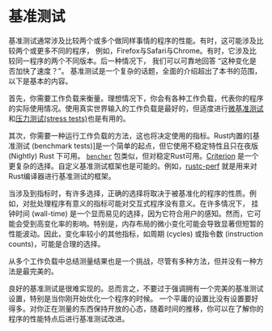 # 基准测试

基准测试通常涉及比较两个或多个做同样事情的程序的性能。有时，这可能涉及比较两个或更多不同的程序，
例如，Firefox与Safari与Chrome。有时，它涉及比较同一程序的两个不同版本。后一种情况下，
我们可以可靠地回答 “这种变化是否加快了速度？”。
基准测试是一个复杂的话题，全面的介绍超出了本书的范围，以下是基本的内容。

首先，你需要工作负载来衡量。理想情况下，你会有各种工作负载，代表你的程序的实际使用情况。使用真实世界输入的工作负载是最好的，但适度进行[微基准测试]和[压力测试(stress tests)]也是有用的。

[微基准测试]: https://stackoverflow.com/questions/2842695/what-is-microbenchmarking
[压力测试(stress tests)]: https://www.wanweibaike.com/wiki-%E5%A3%93%E5%8A%9B%E6%B8%AC%E8%A9%A6%20(%E8%BB%9F%E9%AB%94)

其次，你需要一种运行工作负载的方法，这也将决定使用的指标。Rust内置的[基准测试 (benchmark tests)]是一个简单的起点，但它使用不稳定特性且只在夜版 (Nightly) Rust 下可用。
[`bencher`] 包类似，但对稳定Rust可用。[Criterion] 是一个更复杂的选择。自定义基准测试框架也是可能的。例如，[rustc-perf] 就是用来对Rust编译器进行基准测试的框架。

[基准测试(benchmark tests)]: https://doc.rust-lang.org/1.7.0/book/benchmark-tests.html
[Criterion]: https://github.com/bheisler/criterion.rs
[rustc-perf]: https://github.com/rust-lang/rustc-perf/
[`bencher`]: https://crates.io/crates/bencher

当涉及到指标时，有许多选择，正确的选择将取决于被基准化的程序的性质。例如，对批处理程序有意义的指标可能对交互式程序没有意义。在许多情况下，
挂钟时间 (wall-time) 是一个显而易见的选择，因为它符合用户的感知。然而，它可能会受到高变化率的影响。特别是，内存布局的微小变化可能会导致显著但短暂的性能波动。因此，变化率较小的其他指标，如周期 (cycles) 或指令数 (instruction counts)，可能是合理的选择。

从多个工作负载中总结测量结果也是一个挑战，尽管有多种方法，但并没有一种方法是最完美的。

良好的基准测试是很难实现的。总而言之，不要过于强调拥有一个完美的基准测试设置，特别是当你刚开始优化一个程序的时候。
一个平庸的设置比没有设置要好得多。对你正在测量的东西保持开放的心态，随着时间的推移，你可以在了解你的程序的性能特点后进行基准测试改进。

